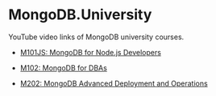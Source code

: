 # MongoDB.University

YouTube video links of MongoDB university courses.

- [M101JS: MongoDB for Node.js Developers](https://github.com/humingchun/MongoDB.University/blob/master/M101JS.MongoDB.for.Node.js.Developers.md)

- [M102: MongoDB for DBAs](https://github.com/humingchun/MongoDB.University/blob/master/M102.MongoDB.for.DBAs.md)

- [M202: MongoDB Advanced Deployment and Operations](https://github.com/humingchun/MongoDB.University/blob/master/M202.MongoDB.Advanced.Deployment.and.Operations.md)
